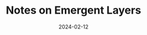 ---
layout: layouts/list
eleventyExcludeFromCollections: true
eleventyNavigation:
  key: emergentlayersessay
  title: Notes on Emergent Layers
  parent: read
eleventyComputed:
  collectionKey: emergentlayersessay
title: Notes on Emergent Layers
date: 2024-02-12
---